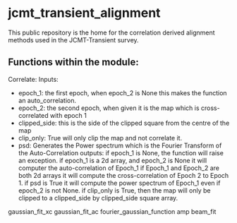 # jcmt_transient_alignment
This public repository is the home for the correlation derived alignment methods used in the JCMT-Transient survey. 

## Functions within the module:
Correlate: 
  Inputs:
  * epoch_1: the first epoch, when epoch_2 is None this makes the function an auto_correlation.
  * epoch_2: the second epoch, when given it is the map which is cross-correlated with epoch 1
  * clipped_side: this is the side of the clipped square from the centre of the map
  * clip_only: True will only clip the map and not correlate it.
  * psd: Generates the Power spectrum which is the Fourier Transform of the Auto-Correlation
   outputs:
    if epoch_1 is None, the function will raise an exception.
    if epoch_1 is a 2d array, and epoch_2 is None it will computer the auto-correlation of Epoch_1
    if Epoch_1 and Epoch_2 are both 2d arrays it will compute the cross-correlation of Epoch 2 to Epoch 1.
    if psd is True it will compute the power spectrum of Epoch_1 even if epoch_2 is not None. 
    if clip_only is True, then the map will only be clipped to a clipped_side by clipped_side square array.

gaussian_fit_xc
gaussian_fit_ac
fourier_gaussian_function
amp
beam_fit
